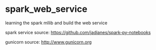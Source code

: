 # spark_web_service
learning the spark mllib and build the web service

spark service source:
https://github.com/jadianes/spark-py-notebooks

gunicorn source:
http://www.gunicorn.org
